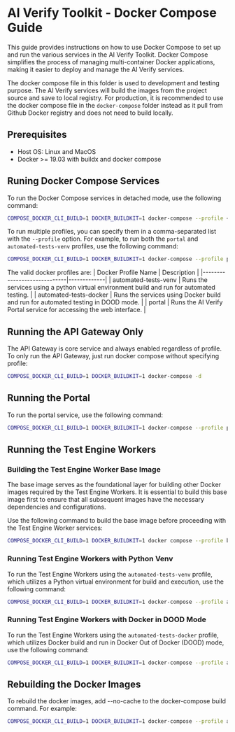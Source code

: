 # AI Verify Toolkit - Docker Compose Guide

This guide provides instructions on how to use Docker Compose to set up and run the various services in the AI Verify Toolkit. Docker Compose simplifies the process of managing multi-container Docker applications, making it easier to deploy and manage the AI Verify services.

The docker compose file in this folder is used to development and testing purpose. The AI Verify services will build the images from the project source and save to local registry. For production, it is recommended to use the docker compose file in the `docker-compose` folder instead as it pull from Github Docker registry and does not need to build locally.

## Prerequisites

- Host OS: Linux and MacOS
- Docker >= 19.03 with buildx and docker compose

## Runing Docker Compose Services
To run the Docker Compose services in detached mode, use the following command:
```sh
COMPOSE_DOCKER_CLI_BUILD=1 DOCKER_BUILDKIT=1 docker-compose --profile <profile name> up -d
```

To run multiple profiles, you can specify them in a comma-separated list with the `--profile` option. For example, to run both the `portal` and `automated-tests-venv` profiles, use the following command:
```sh
COMPOSE_DOCKER_CLI_BUILD=1 DOCKER_BUILDKIT=1 docker-compose --profile portal --profile automated-tests-venv up -d
```

The valid docker profiles are:
| Docker Profile Name         | Description |
|-----------------------------|-------------|
| automated-tests-venv        | Runs the services using a python virtual environment build and run for automated testing. |
| automated-tests-docker      | Runs the services using Docker build and run for automated testing in DOOD mode. |
| portal                      | Runs the AI Verify Portal service for accessing the web interface. |

## Running the API Gateway Only

The API Gateway is core service and always enabled regardless of profile. To only run the API Gateway, just run docker compose without specifying profile:

```sh
COMPOSE_DOCKER_CLI_BUILD=1 DOCKER_BUILDKIT=1 docker-compose -d
```

## Running the Portal

To run the portal service, use the following command:

```sh
COMPOSE_DOCKER_CLI_BUILD=1 DOCKER_BUILDKIT=1 docker-compose --profile portal up -d
```

## Running the Test Engine Workers

### Building the Test Engine Worker Base Image

The base image serves as the foundational layer for building other Docker images required by the Test Engine Workers. It is essential to build this base image first to ensure that all subsequent images have the necessary dependencies and configurations.

Use the following command to build the base image before proceeding with the Test Engine Worker services:

```sh
COMPOSE_DOCKER_CLI_BUILD=1 DOCKER_BUILDKIT=1 docker compose --profile build-only build
```

### Running Test Engine Workers with Python Venv

To run the Test Engine Workers using the `automated-tests-venv` profile, which utilizes a Python virtual environment for build and execution, use the following command:

```sh
COMPOSE_DOCKER_CLI_BUILD=1 DOCKER_BUILDKIT=1 docker-compose --profile automated-tests-venv up -d
```

### Running Test Engine Workers with Docker in DOOD Mode

To run the Test Engine Workers using the `automated-tests-docker` profile, which utilizes Docker build and run in Docker Out of Docker (DOOD) mode, use the following command:

```sh
COMPOSE_DOCKER_CLI_BUILD=1 DOCKER_BUILDKIT=1 docker-compose --profile automated-tests-docker up -d
```

## Rebuilding the Docker Images
To rebuild the docker images, add --no-cache to the docker-compose build command. For example:
```sh
COMPOSE_DOCKER_CLI_BUILD=1 DOCKER_BUILDKIT=1 docker-compose --profile automated-tests-venv --profile portal build --no-cache
```
